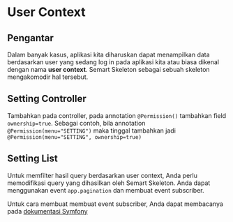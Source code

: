 # User Context

## Pengantar

Dalam banyak kasus, aplikasi kita diharuskan dapat menampilkan data berdasarkan user yang sedang log in pada aplikasi kita atau biasa dikenal dengan nama **user context**. Semart Skeleton sebagai sebuah skeleton mengakomodir hal tersebut.

## Setting Controller

Tambahkan pada controller, pada annotation `@Permission()` tambahkan field `ownership=true`. Sebagai contoh, bila annotation `@Permission(menu="SETTING")` maka tinggal tambahkan jadi `@Permission(menu="SETTING", ownership=true)`

## Setting List

Untuk memfilter hasil query berdasarkan user context, Anda perlu memodifikasi query yang dihasilkan oleh Semart Skeleton. Anda dapat menggunakan event `app.pagination` dan membuat event subscriber.


Untuk cara membuat membuat event subscriber, Anda dapat membacanya pada [dokumentasi Symfony](https://symfony.com/doc/current/event_dispatcher.html#creating-an-event-subscriber)
